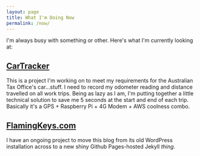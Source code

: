 ```yaml
---
layout: page
title: What I'm Doing Now
permalink: /now/
---
```


I'm always busy with something or other. Here's what I'm currently looking at:

## [CarTracker](https://github.com/chrisbrownie/cartracker)

This is a project I'm working on to meet my requirements for  the Australian Tax Office's car...stuff. I need to record my odometer reading and distance travelled on all work trips. Being as lazy as I am, I'm putting together a little technical solution to save me 5 seconds at the start and end of each trip. Basically it's a GPS + Raspberry Pi + 4G Modem + AWS coolness combo.

## [FlamingKeys.com](https://github.com/chrisbrownie/flamingkeys.com)

I have an ongoing project to move this blog from its old WordPress installation across to a new shiny Github Pages-hosted Jekyll _thing_.
